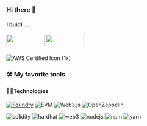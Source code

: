 ### Hi there 👋

<h4>
    I buidl ...
</h4>


<h4 >

<a href="https://twitter.com/OsueniElizabeth"><img src="https://user-images.githubusercontent.com/86206128/182034124-9de8fc5b-0f4a-48b6-9a37-c2e2a0c9f8e8.svg" width="100" height="30"></a> <a href="https://www.linkedin.com/in/osueni-elizabeth"><img src="https://user-images.githubusercontent.com/86206128/182034127-826b3d79-4904-41e0-8897-e418973be00c.svg" width="100" height="30"></a>
</h4>

<img src="path/to/aws-cert-icon-1x.png" alt="AWS Certified Icon (1x)" title="AWS Certified (1x)">


### 🛠️ My favorite tools

#### 👨‍💻Technologies


  [![Foundry](https://img.shields.io/badge/Foundry-v1.0-333333?logo=https%3A%2F%2Ffoundry.xyz%2Fstatic%2Flogo.svg&logoColor=ffffff)](https://foundry.xyz)
  ![EVM](https://img.shields.io/badge/Ethereum_Virtual_Machine-3C3C3D?style=for-the-badge&logo=ethereum&logoColor=A6A9AA)
  ![Web3.js](https://img.shields.io/badge/Web3.js-3776AB?style=for-the-badge&logo=web3.js&logoColor=white)
  ![OpenZeppelin](https://img.shields.io/badge/OpenZeppelin-3677FF?style=for-the-badge&logo=openzeppelin&logoColor=white)
<p>
    <img alt="solidity" src="https://img.shields.io/badge/Solidity-e6e6e6?style=for-the-badge&logo=solidity&logoColor=black">
    <img alt="hardhat" src="https://img.shields.io/badge/-HARDHAT-yellow?style=for-the-badge&logo=https://seeklogo.com/images/H/hardhat-logo-888739EBB4-seeklogo.com.png">
    <img alt="web3" src="https://img.shields.io/badge/web3.js-F16822?style=for-the-badge&logo=web3.js&logoColor=white">
    <img alt="nodejs" src="https://img.shields.io/badge/Node.js-339933?style=for-the-badge&logo=nodedotjs&logoColor=white">
    <img alt="npm" src="https://img.shields.io/badge/npm-CB3837?style=for-the-badge&logo=npm&logoColor=white">
    <img alt="yarn" src="https://img.shields.io/badge/Yarn-2C8EBB?style=for-the-badge&logo=yarn&logoColor=white">
</p>
<!--
#### 🗄️ Databases, Blockchains and cloud hosting
<img alt="redux" src="https://img.shields.io/badge/Redux-593D88?style=for-the-badge&logo=redux&logoColor=white">
<img alt="graphQl" src="https://img.shields.io/badge/Apollo%20GraphQL-311C87?&style=for-the-badge&logo=Apollo%20GraphQL&logoColor=white">
<p>
![MySQL](https://img.shields.io/badge/MySQL-4479A1?style=for-the-badge&logo=mysql&logoColor=white)
<img alt="eth" src="https://img.shields.io/badge/Ethereum-3C3C3D?style=for-the-badge&logo=Ethereum&logoColor=white">
<img alt="mongoDB" src="https://img.shields.io/badge/MongoDB-4EA94B?style=for-the-badge&logo=mongodb&logoColor=white">
<img alt="netlify" src="https://img.shields.io/badge/Netlify-00C7B7?style=for-the-badge&logo=netlify&logoColor=white">
<img alt="vercel" src="https://img.shields.io/badge/Vercel-000000?style=for-the-badge&logo=vercel&logoColor=white">

</p>

- 🔭 I’m currently working on ...something
- 🌱 I’m currently learning ...
- 👯 I’m looking to collaborate on ...
- 🤔 I’m looking for help with ...
- 💬 Ask me about ...
- 📫 How to reach me: ...
- 😄 Pronouns: ...
- ⚡ Fun fact: ...
-->
